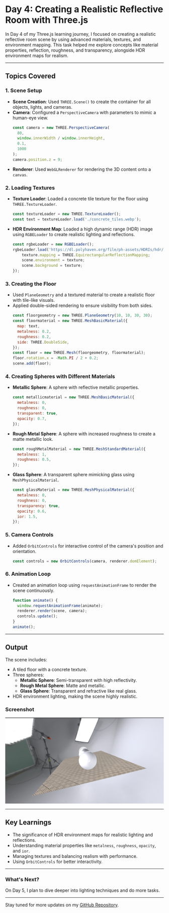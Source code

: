 # Day 4: Creating a Realistic Reflective Room with Three.js

In Day 4 of my Three.js learning journey, I focused on creating a realistic reflective room scene by using advanced materials, textures, and environment mapping. This task helped me explore concepts like material properties, reflection, roughness, and transparency, alongside HDR environment maps for realism.

---

## Topics Covered

### 1. **Scene Setup**
   - **Scene Creation**: Used `THREE.Scene()` to create the container for all objects, lights, and cameras.
   - **Camera**: Configured a `PerspectiveCamera` with parameters to mimic a human-eye view. 
     ```javascript
     const camera = new THREE.PerspectiveCamera(
       80,
       window.innerWidth / window.innerHeight,
       0.1,
       1000
     );
     camera.position.z = 9;
     ```
   - **Renderer**: Used `WebGLRenderer` for rendering the 3D content onto a `canvas`.

### 2. **Loading Textures**
   - **Texture Loader**: Loaded a concrete tile texture for the floor using `THREE.TextureLoader`.
     ```javascript
     const textureLoader = new THREE.TextureLoader();
     const text = textureLoader.load('./concrete_tiles.webp');
     ```

   - **HDR Environment Map**: Loaded a high dynamic range (HDR) image using `RGBELoader` to create realistic lighting and reflections.
     ```javascript
     const rgbeLoader = new RGBELoader();
     rgbeLoader.load('https://dl.polyhaven.org/file/ph-assets/HDRIs/hdr/1k/studio_small_08_1k.hdr', (texture) => {
         texture.mapping = THREE.EquirectangularReflectionMapping;
         scene.environment = texture; 
         scene.background = texture;
     });
     ```

### 3. **Creating the Floor**
   - Used `PlaneGeometry` and a textured material to create a realistic floor with tile-like visuals.
   - Applied double-sided rendering to ensure visibility from both sides.
     ```javascript
     const floorgeometry = new THREE.PlaneGeometry(10, 10, 30, 30);
     const floormaterial = new THREE.MeshBasicMaterial({
       map: text,
       metalness: 0.2,
       roughness: 0.2,
       side: THREE.DoubleSide,
     });
     const floor = new THREE.Mesh(floorgeometry, floormaterial);
     floor.rotation.x = -Math.PI / 2 + 0.2;
     scene.add(floor);
     ```

### 4. **Creating Spheres with Different Materials**
   - **Metallic Sphere**: A sphere with reflective metallic properties.
     ```javascript
     const metallicmaterial = new THREE.MeshBasicMaterial({
       metalness: 0,
       roughness: 0,
       transparent: true,
       opacity: 0.7,
     });
     ```
   - **Rough Metal Sphere**: A sphere with increased roughness to create a matte metallic look.
     ```javascript
     const roughMetalMaterial = new THREE.MeshStandardMaterial({
       metalness: 1,
       roughness: 0.5,
     });
     ```
   - **Glass Sphere**: A transparent sphere mimicking glass using `MeshPhysicalMaterial`.
     ```javascript
     const glassMaterial = new THREE.MeshPhysicalMaterial({
       metalness: 0,
       roughness: 0,
       transparency: true,
       opacity: 0.6,
       ior: 1.5,
     });
     ```

### 5. **Camera Controls**
   - Added `OrbitControls` for interactive control of the camera's position and orientation.
     ```javascript
     const controls = new OrbitControls(camera, renderer.domElement);
     ```

### 6. **Animation Loop**
   - Created an animation loop using `requestAnimationFrame` to render the scene continuously.
     ```javascript
     function animate() {
       window.requestAnimationFrame(animate);
       renderer.render(scene, camera);
       controls.update();
     }
     animate();
     ```

---

## Output

The scene includes:
- A tiled floor with a concrete texture.
- Three spheres:
  - **Metallic Sphere**: Semi-transparent with high reflectivity.
  - **Rough Metal Sphere**: Matte and metallic.
  - **Glass Sphere**: Transparent and refractive like real glass.
- HDR environment lighting, making the scene highly realistic.

### Screenshot
![Day 4 Output](./output_day4.png)

---

## Key Learnings
- The significance of HDR environment maps for realistic lighting and reflections.
- Understanding material properties like `metalness`, `roughness`, `opacity`, and `ior`.
- Managing textures and balancing realism with performance.
- Using `OrbitControls` for better interactivity.

---

### What's Next?
On Day 5, I plan to dive deeper into lighting techniques and do more tasks.

---

Stay tuned for more updates on my [GitHub Repository](https://github.com/100rabhdwivedi/Three-js-Learning).
